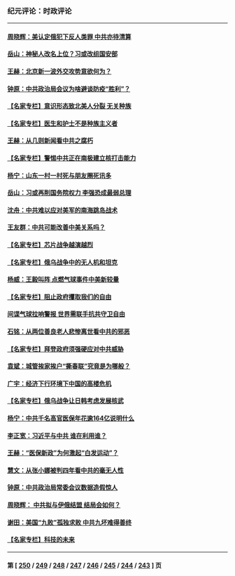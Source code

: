 ### 纪元评论：时政评论
---
#### [周晓辉：美认定俄犯下反人类罪 中共亦待清算](../../pages/nsc1025/n13935794.md) 
#### [岳山：神秘人改名上位？习或改组国安部](../../pages/nsc1025/n13935582.md) 
#### [王赫：北京新一波外交攻势意欲何为？](../../pages/nsc1025/n13935213.md) 
#### [钟原：中共政治局会议为啥避谈防疫“胜利”？](../../pages/nsc1025/n13935133.md) 
#### [【名家专栏】意识形态致北美人分裂 无关种族](../../pages/nsc1025/n13934789.md) 
#### [【名家专栏】医生和护士不是种族主义者](../../pages/nsc1025/n13934788.md) 
#### [王赫：从几则新闻看中共之腐朽](../../pages/nsc1025/n13934601.md) 
#### [【名家专栏】警惕中共正在南极建立核打击能力](../../pages/nsc1025/n13934119.md) 
#### [杨宁：山东一村一村死与朋友圈死讯多](../../pages/nsc1025/n13934242.md) 
#### [岳山：习或再削国务院权力 李强恐成最弱总理](../../pages/nsc1025/n13934125.md) 
#### [沈舟：中共难以应对美军的南海跳岛战术](../../pages/nsc1025/n13933777.md) 
#### [王友群：中共可能改善中美关系吗？](../../pages/nsc1025/n13933678.md) 
#### [【名家专栏】芯片战争越演越烈](../../pages/nsc1025/n13932766.md) 
#### [【名家专栏】俄乌战争中的无人机和坦克](../../pages/nsc1025/n13933413.md) 
#### [杨威：王毅叫阵 点燃气球事件中美新较量](../../pages/nsc1025/n13932884.md) 
#### [【名家专栏】阻止政府攫取我们的自由](../../pages/nsc1025/n13927644.md) 
#### [间谍气球拉响警报 世界需联手抗共守卫自由](../../pages/nsc1025/n13932562.md) 
#### [石铭：从两位善良老人悲惨离世看中共的邪恶](../../pages/nsc1025/n13932887.md) 
#### [【名家专栏】拜登政府须强硬应对中共威胁](../../pages/nsc1025/n13932026.md) 
#### [袁斌：城管挨家挨户“撕春联”究竟是为哪般？](../../pages/nsc1025/n13932460.md) 
#### [广宇：经济下行环境下中国的高楼危机](../../pages/nsc1025/n13932386.md) 
#### [【名家专栏】俄乌战争让日韩考虑发展核武](../../pages/nsc1025/n13932029.md) 
#### [杨宁：中共千名高官医保年花逾164亿说明什么](../../pages/nsc1025/n13932179.md) 
#### [李正宽：习近平与中共 谁在利用谁？](../../pages/nsc1025/n13931922.md) 
#### [王赫：“医保新政”为何激起“白发运动”？](../../pages/nsc1025/n13931810.md) 
#### [慧文：从张小娜被判四年看中共的毫无人性](../../pages/nsc1025/n13931796.md) 
#### [钟原：中共政治局常委会议数据造假惊人](../../pages/nsc1025/n13931625.md) 
#### [周晓辉： 中共拟与伊俄结盟 结局会如何？](../../pages/nsc1025/n13931424.md) 
#### [谢田：美国“九败”孤独求败 中共九坏难得善终](../../pages/nsc1025/n13931423.md) 
#### [【名家专栏】科技的未来](../../pages/nsc1025/n13918707.md) 

---
#### 第 [ [250](./250.md) / [249](./249.md) / [248](./248.md) / [247](./247.md) / [246](./246.md) / [245](./245.md) / [244](./244.md) / [243](./243.md) ] 页
